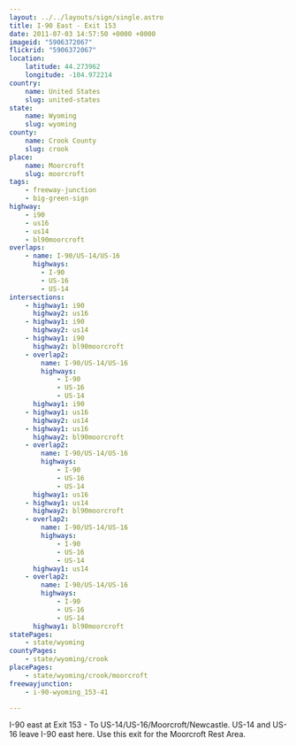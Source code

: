```yaml
---
layout: ../../layouts/sign/single.astro
title: I-90 East - Exit 153
date: 2011-07-03 14:57:50 +0000 +0000
imageid: "5906372067"
flickrid: "5906372067"
location:
    latitude: 44.273962
    longitude: -104.972214
country:
    name: United States
    slug: united-states
state:
    name: Wyoming
    slug: wyoming
county:
    name: Crook County
    slug: crook
place:
    name: Moorcroft
    slug: moorcroft
tags:
    - freeway-junction
    - big-green-sign
highway:
    - i90
    - us16
    - us14
    - bl90moorcroft
overlaps:
    - name: I-90/US-14/US-16
      highways:
        - I-90
        - US-16
        - US-14
intersections:
    - highway1: i90
      highway2: us16
    - highway1: i90
      highway2: us14
    - highway1: i90
      highway2: bl90moorcroft
    - overlap2:
        name: I-90/US-14/US-16
        highways:
            - I-90
            - US-16
            - US-14
      highway1: i90
    - highway1: us16
      highway2: us14
    - highway1: us16
      highway2: bl90moorcroft
    - overlap2:
        name: I-90/US-14/US-16
        highways:
            - I-90
            - US-16
            - US-14
      highway1: us16
    - highway1: us14
      highway2: bl90moorcroft
    - overlap2:
        name: I-90/US-14/US-16
        highways:
            - I-90
            - US-16
            - US-14
      highway1: us14
    - overlap2:
        name: I-90/US-14/US-16
        highways:
            - I-90
            - US-16
            - US-14
      highway1: bl90moorcroft
statePages:
    - state/wyoming
countyPages:
    - state/wyoming/crook
placePages:
    - state/wyoming/crook/moorcroft
freewayjunction:
    - i-90-wyoming_153-41

---
```

I-90 east at Exit 153 - To US-14/US-16/Moorcroft/Newcastle.  US-14 and US-16 leave I-90 east here.  Use this exit for the Moorcroft Rest Area.